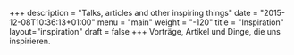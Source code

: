 +++
description = "Talks, articles and other inspiring things"
date = "2015-12-08T10:36:13+01:00"
menu = "main"
weight = "-120"
title = "Inspiration"
layout="inspiration"
draft = false
+++
Vorträge, Artikel und Dinge, die uns inspirieren.